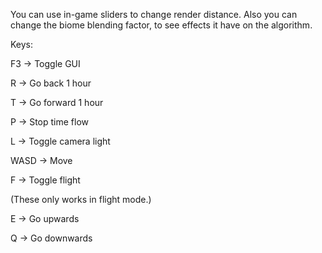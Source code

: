 You can use in-game sliders to change render distance.
Also you can change the biome blending factor, to see effects it have on the algorithm.

Keys:

F3 -> Toggle GUI

R -> Go back 1 hour

T -> Go forward 1 hour

P -> Stop time flow

L -> Toggle camera light

WASD -> Move

F -> Toggle flight

(These only works in flight mode.)

E -> Go upwards

Q -> Go downwards
